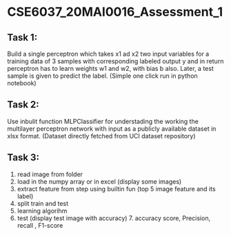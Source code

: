 # CSE6037_20MAI0016_Assessment_1
## Task 1:
Build a single perceptron which takes x1 ad x2 two input variables for a training data of 3 samples with corresponding labeled output y and in return perceptron has to learn weights w1 and w2, with bias b also. Later, a test sample is given to predict the label. (Simple one click run in python notebook)

## Task 2:
Use inbulit function MLPClassifier for understading the working the multilayer perceptron network with input as a publicly available dataset in xlsx format. (Dataset directly fetched from UCI dataset repository)

## Task 3:
1. read image from folder  
2. load in the numpy array or in excel (display some images)  
3. extract feature from step using builtin fun  (top 5 image feature and its label)
4. split train and test
5. learning algorihm
6. test (display test image with accuracy) 7. accuracy score, Precision, recall , F1-score 
